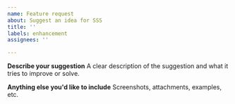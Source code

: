 ```yaml
---
name: Feature request
about: Suggest an idea for SSS
title: ''
labels: enhancement
assignees: ''

---
```


**Describe your suggestion**
A clear description of the suggestion and what it tries to improve or solve.

**Anything else you'd like to include**
Screenshots, attachments, examples, etc.
